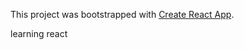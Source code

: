 This project was bootstrapped with [Create React App](https://github.com/facebook/create-react-app).

learning react
